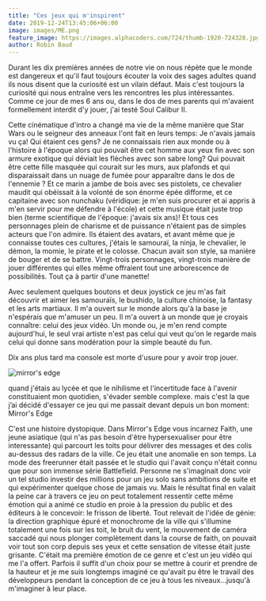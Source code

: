```yaml
---
title: "Ces jeux qui m'inspirent"
date: 2019-12-24T13:45:06+06:00
image: images/ME.png
feature_image: https://images.alphacoders.com/724/thumb-1920-724328.jpg
author: Robin Baud
---
```


Durant les dix premières années de notre vie on nous répète que le monde est dangereux et qu'il faut toujours écouter la voix des sages adultes quand ils nous disent que la curiosité est un vilain défaut. Mais c'est toujours la curiosité qui nous entraîne vers les rencontres les plus intéressantes. Comme ce jour de mes 6 ans  ou, dans le dos de mes parents qui m'avaient formellement interdit d'y jouer, j'ai testé Soul Calibur II.
 
Cette cinématique d'intro a changé ma vie de la même manière que Star Wars ou le seigneur des anneaux l'ont fait en leurs temps: Je n'avais jamais vu ça! Qui étaient ces gens? Je ne connaissais rien aux monde ou à l'histoire à l'époque alors qui pouvait être cet homme aux yeux fin avec son armure exotique qui déviait les flèches avec son sabre long? Qui pouvait être cette fille masquée qui courait sur les murs, aux plafonds et qui disparaissait dans un nuage de fumée pour apparaître dans le dos de l'ennemie ? Et ce marin a jambe de bois avec ses pistolets, ce chevalier maudit qui obéissait à la volonté de son énorme épée difforme, et ce capitaine avec son nunchaku (véridique: je m'en suis procurer et ai appris à m'en servir pour me défendre à l'école) et cette musique était juste trop bien (terme scientifique de l'époque: j'avais six ans)! Et tous ces personnages plein de charisme et de puissance n'étaient pas de simples acteurs que l'on admire. Ils étaient des avatars, et avant même que je connaisse toutes ces cultures, j'étais le samouraï, la ninja, le chevalier, le démon, la momie, le pirate et le colosse. Chacun avait son style, sa manière de bouger et de se battre. Vingt-trois personnages, vingt-trois manière de jouer différentes qui elles même offraient tout une arborescence de possibilités. Tout ça à partir d'une manette!
 
Avec seulement quelques boutons et deux joystick ce jeu m'as fait découvrir et aimer les samouraïs, le bushido, la culture chinoise, la fantasy et les arts martiaux. Il m'a ouvert sur le monde alors qu'à la base je n'espérais que m'amuser un peu. Il m'a ouvert à un monde que je croyais connaître: celui des jeux vidéo. Un monde ou, je m'en rend compte aujourd'hui, le seul vrai artiste n'est pas celui qui veut qu'on le regarde mais celui qui donne sans modération pour la simple beauté du fun.

Dix ans plus tard ma console est morte d'usure pour y avoir trop jouer.
 


![mirror's edge](https://hitek.fr/img/products/electronic-arts/electronic-arts-mirrors-edge/electronic-arts-mirrors-edge-cover.jpg)


quand j'étais au lycée et que le nihilisme et l'incertitude face à l'avenir constituaient mon quotidien, s'évader semble complexe. mais c'est la que j’ai décidé d'essayer ce jeu qui me passait devant depuis un bon moment: Mirror's Edge 
 
C'est une histoire dystopique. Dans Mirror's Edge vous incarnez Faith, une jeune asiatique (qui n'as pas besoin d'être hypersexualiser pour être interessante) qui parcourt les toits pour délivrer des messages et des colis au-dessus des radars de la ville. Ce jeu était une anomalie en son temps. La mode des freerunner était passée et le studio qui l'avait conçu n'était connu que pour son immense série Battlefield. Personne ne s'imaginait donc voir un tel studio investir des millions pour un jeu solo sans ambitions de suite et qui expérimenter quelque chose de jamais vu. Mais le résultat final en valait la peine car à travers ce jeu on peut totalement ressentir cette même émotion qui a animé ce studio en proie à la pression du public et des éditeurs à le concevoir: le frisson de liberté.
Tout relevait de l'idée de génie: la direction graphique épuré et monochrome de la ville qui s'illumine totalement une fois sur les toit, le bruit du vent, le mouvement de caméra saccadé qui nous plonger complètement dans la course de faith, on pouvait voir tout son corp depuis ses yeux et cette sensation de vitesse était juste grisante.
C'était ma première émotion de ce genre et c'est un jeu vidéo qui me l'a offert. Parfois il suffit d'un choix pour se mettre à courir et prendre de la hauteur et je me suis longtemps imaginé ce qu'avait pu être le travail des développeurs pendant la conception de ce jeu à tous les niveaux...jusqu'à m'imaginer à leur place. 

